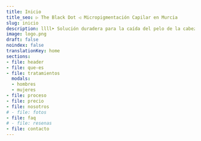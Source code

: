 ```yaml
---
title: Inicio
title_seo: ▷ The Black Dot ◁ Micropigmentación Capilar en Murcia
slug: inicio
description: llll➤ Solución duradera para la caída del pelo de la cabeza ✅ Tratamientos personalizados y resultados naturales a buen precio. ¡1ª consulta gratuita!
image: logo.png
draft: false
noindex: false
translationKey: home
sections:
- file: header
- file: que-es
- file: tratamientos
  modals:
  - hombres
  - mujeres
- file: proceso
- file: precio
- file: nosotros
# - file: fotos
- file: faq
# - file: resenas
- file: contacto
---
```

